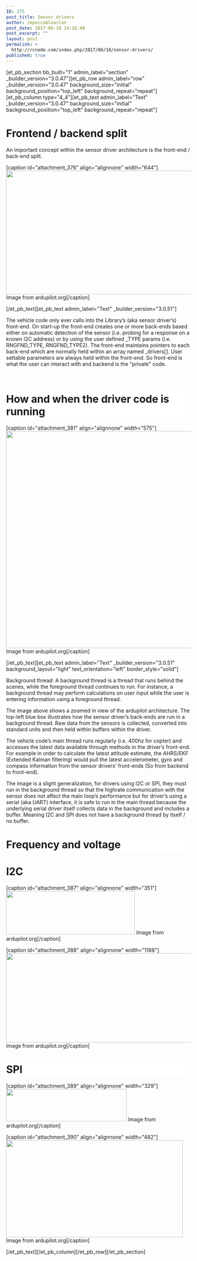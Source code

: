 ```yaml
---
ID: 375
post_title: Sensor drivers
author: impeccableaslan
post_date: 2017-06-18 14:26:40
post_excerpt: ""
layout: post
permalink: >
  http://rcnode.com/index.php/2017/06/18/sensor-drivers/
published: true
---
```

[et_pb_section bb_built="1" admin_label="section" _builder_version="3.0.47"][et_pb_row admin_label="row" _builder_version="3.0.47" background_size="initial" background_position="top_left" background_repeat="repeat"][et_pb_column type="4_4"][et_pb_text admin_label="Text" _builder_version="3.0.47" background_size="initial" background_position="top_left" background_repeat="repeat"]
<h1>Frontend / backend split</h1>
An important concept within the sensor driver architecture is the front-end / back-end split.

[caption id="attachment_376" align="alignnone" width="644"]<img class="size-full wp-image-376" src="http://rcnode.com/wp-content/uploads/2017/06/Front-end-back-end.png" alt="" width="644" height="336" /> Image from ardupilot.org[/caption]

[/et_pb_text][et_pb_text admin_label="Text" _builder_version="3.0.51"]

The vehicle code only ever calls into the Library’s (aka sensor driver’s) front-end. On start-up the front-end creates one or more back-ends based either on automatic detection of the sensor (i.e. probing for a response on a known I2C address) or by using the user defined _TYPE params (i.e. RNGFND_TYPE, RNGFND_TYPE2). The front-end maintains pointers to each back-end which are normally held within an array named _drivers[]. User settable parameters are always held within the front-end. So front-end is what the user can interact with and backend is the "private" code.

&nbsp;
<h1 style="background-color: #ffffff;">How and when the driver code is running</h1>
[caption id="attachment_381" align="alignnone" width="575"]<img class="size-full wp-image-381" src="http://rcnode.com/wp-content/uploads/2017/06/driver-code.png" alt="" width="575" height="590" /> Image from ardupilot.org[/caption]

[/et_pb_text][et_pb_text admin_label="Text" _builder_version="3.0.51" background_layout="light" text_orientation="left" border_style="solid"]

Background thread: A background thread is a thread that runs behind the scenes, while the foreground thread continues to run. For instance, a background thread may perform calculations on user input while the user is entering information using a foreground thread.

The image above shows a zoomed in view of the ardupilot architecture. The top-left blue box illustrates how the sensor driver’s back-ends are run in a background thread. Raw data from the sensors is collected, converted into standard units and then held within buffers within the driver.

The vehicle code’s main thread runs regularly (i.e. 400hz for copter) and accesses the latest data available through methods in the driver’s front-end. For example in order to calculate the latest attitude estimate, the AHRS/EKF (Extended Kalman filtering) would pull the latest accelerometer, gyro and compass information from the sensor drivers’ front-ends (So from backend to front-end).

The image is a slight generalization, for drivers using I2C or SPI, they must run in the background thread so that the highrate communication with the sensor does not affect the main loop’s performance but for driver’s using a serial (aka UART) interface, it is safe to run in the main thread because the underlying serial driver itself collects data in the background and includes a buffer. Meaning I2C and SPI does not have a background thread by itself / no buffer.
<h1 style="background-color: #ffffff;"></h1>
<h1 style="background-color: #ffffff;"></h1>
<h1 style="background-color: #ffffff;">Frequency and voltage</h1>
<h1 style="background-color: #ffffff;"></h1>
<h1 style="background-color: #ffffff;">I2C</h1>
[caption id="attachment_387" align="alignnone" width="351"]<img class="size-full wp-image-387" src="http://rcnode.com/wp-content/uploads/2017/06/i2c-1.png" alt="" width="351" height="118" /> Image from ardupilot.org[/caption]

[caption id="attachment_388" align="alignnone" width="1188"]<img class="size-full wp-image-388" src="http://rcnode.com/wp-content/uploads/2017/06/i2c-2.png" alt="" width="1188" height="243" /> Image from ardupilot.org[/caption]
<h1 style="background-color: #ffffff;"></h1>
<h1 style="background-color: #ffffff;">SPI</h1>
[caption id="attachment_389" align="alignnone" width="329"]<img class="size-full wp-image-389" src="http://rcnode.com/wp-content/uploads/2017/06/SPi-1.png" alt="" width="329" height="88" /> Image from ardupilot.org[/caption]

[caption id="attachment_390" align="alignnone" width="482"]<img class="size-full wp-image-390" src="http://rcnode.com/wp-content/uploads/2017/06/SPi-2.png" alt="" width="482" height="264" /> Image from ardupilot.org[/caption]

[/et_pb_text][/et_pb_column][/et_pb_row][/et_pb_section]